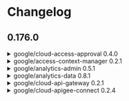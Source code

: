 # Changelog

## 0.176.0

<details><summary>google/cloud-access-approval 0.4.0</summary>



### Features

* [AccessApproval] added resource annotations ([#5110](https://github.com/googleapis/google-cloud-php/issues/5110)) ([2696444](https://github.com/googleapis/google-cloud-php/commit/26964448003ef9483ebc9dc284dd38bdb5d4a2ad))


### Miscellaneous Chores

* change default branches to main ([#5107](https://github.com/googleapis/google-cloud-php/issues/5107)) ([e9ccbbb](https://github.com/googleapis/google-cloud-php/commit/e9ccbbb0ae5060e875b9b35e9711aee85f21a485))

</details>

<details><summary>google/access-context-manager 0.2.1</summary>



### Miscellaneous Chores

* change default branches to main ([#5107](https://github.com/googleapis/google-cloud-php/issues/5107)) ([e9ccbbb](https://github.com/googleapis/google-cloud-php/commit/e9ccbbb0ae5060e875b9b35e9711aee85f21a485))

</details>

<details><summary>google/analytics-admin 0.5.1</summary>



### Miscellaneous Chores

* change default branches to main ([#5107](https://github.com/googleapis/google-cloud-php/issues/5107)) ([e9ccbbb](https://github.com/googleapis/google-cloud-php/commit/e9ccbbb0ae5060e875b9b35e9711aee85f21a485))

</details>

<details><summary>google/analytics-data 0.8.1</summary>



### Miscellaneous Chores

* change default branches to main ([#5107](https://github.com/googleapis/google-cloud-php/issues/5107)) ([e9ccbbb](https://github.com/googleapis/google-cloud-php/commit/e9ccbbb0ae5060e875b9b35e9711aee85f21a485))

</details>

<details><summary>google/cloud-api-gateway 0.2.1</summary>



### Miscellaneous Chores

* change default branches to main ([#5107](https://github.com/googleapis/google-cloud-php/issues/5107)) ([e9ccbbb](https://github.com/googleapis/google-cloud-php/commit/e9ccbbb0ae5060e875b9b35e9711aee85f21a485))

</details>

<details><summary>google/cloud-apigee-connect 0.2.4</summary>



### Miscellaneous Chores

* change default branches to main ([#5107](https://github.com/googleapis/google-cloud-php/issues/5107)) ([e9ccbbb](https://github.com/googleapis/google-cloud-php/commit/e9ccbbb0ae5060e875b9b35e9711aee85f21a485))

</details>
